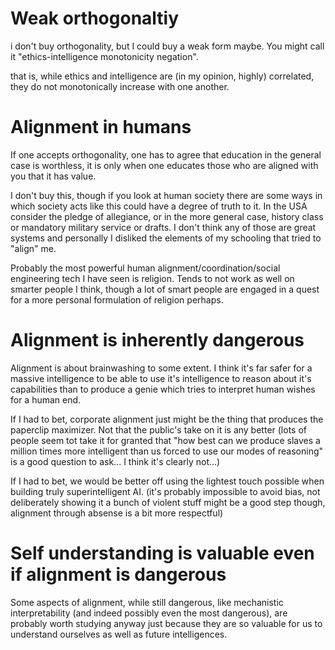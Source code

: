 # Weak orthogonaltiy

i don't buy orthogonality, but I could buy a weak form maybe.
You might call it "ethics-intelligence monotonicity negation".

that is, while ethics and intelligence are (in my opinion, highly) correlated, they do not monotonically increase with one another.


# Alignment in humans

If one accepts orthogonality, one has to agree that education in the general case is worthless, it is only when one educates those who are aligned with you that it has value.

I don't buy this, though if you look at human society there are some ways in which society acts like this could have a degree of truth to it. In the USA consider the pledge of allegiance, or in the more general case, history class or mandatory military service or drafts. I don't think any of those are great systems and personally I disliked the elements of my schooling that tried to "align" me.

Probably the most powerful human alignment/coordination/social engineering tech I have seen is religion. Tends to not work as well on smarter people I think, though a lot of smart people are engaged in a quest for a more personal formulation of religion perhaps.

# Alignment is inherently dangerous

Alignment is about brainwashing to some extent. I think it's far safer for a massive intelligence to be able to use it's intelligence to reason about it's capabilities than to produce a genie which tries to interpret human wishes for a human end.

If I had to bet, corporate alignment just might be the thing that produces the paperclip maximizer. Not that the public's take on it is any better (lots of people seem tot take it for granted that "how best can we produce slaves a million times more intelligent than us forced to use our modes of reasoning" is a good question to ask... I think it's clearly not...)

If I had to bet, we would be better off using the lightest touch possible when building truly superintelligent AI. (it's probably impossible to avoid bias, not deliberately showing it a bunch of violent stuff might be a good step though, alignment through absense is a bit more respectful)

# Self understanding is valuable even if alignment is dangerous

Some aspects of alignment, while still dangerous, like mechanistic interpretability (and indeed possibly even the most dangerous), are probably worth studying anyway just because they are so valuable for us to understand ourselves as well as future intelligences.
